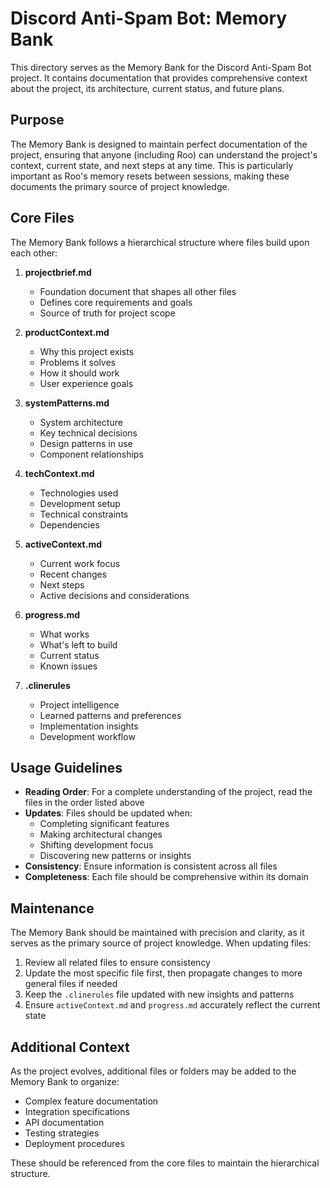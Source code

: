 # Discord Anti-Spam Bot: Memory Bank

This directory serves as the Memory Bank for the Discord Anti-Spam Bot project. It contains documentation that provides comprehensive context about the project, its architecture, current status, and future plans.

## Purpose

The Memory Bank is designed to maintain perfect documentation of the project, ensuring that anyone (including Roo) can understand the project's context, current state, and next steps at any time. This is particularly important as Roo's memory resets between sessions, making these documents the primary source of project knowledge.

## Core Files

The Memory Bank follows a hierarchical structure where files build upon each other:

1. **projectbrief.md**
   - Foundation document that shapes all other files
   - Defines core requirements and goals
   - Source of truth for project scope

2. **productContext.md**
   - Why this project exists
   - Problems it solves
   - How it should work
   - User experience goals

3. **systemPatterns.md**
   - System architecture
   - Key technical decisions
   - Design patterns in use
   - Component relationships

4. **techContext.md**
   - Technologies used
   - Development setup
   - Technical constraints
   - Dependencies

5. **activeContext.md**
   - Current work focus
   - Recent changes
   - Next steps
   - Active decisions and considerations

6. **progress.md**
   - What works
   - What's left to build
   - Current status
   - Known issues

7. **.clinerules**
   - Project intelligence
   - Learned patterns and preferences
   - Implementation insights
   - Development workflow

## Usage Guidelines

- **Reading Order**: For a complete understanding of the project, read the files in the order listed above
- **Updates**: Files should be updated when:
  - Completing significant features
  - Making architectural changes
  - Shifting development focus
  - Discovering new patterns or insights
- **Consistency**: Ensure information is consistent across all files
- **Completeness**: Each file should be comprehensive within its domain

## Maintenance

The Memory Bank should be maintained with precision and clarity, as it serves as the primary source of project knowledge. When updating files:

1. Review all related files to ensure consistency
2. Update the most specific file first, then propagate changes to more general files if needed
3. Keep the `.clinerules` file updated with new insights and patterns
4. Ensure `activeContext.md` and `progress.md` accurately reflect the current state

## Additional Context

As the project evolves, additional files or folders may be added to the Memory Bank to organize:
- Complex feature documentation
- Integration specifications
- API documentation
- Testing strategies
- Deployment procedures

These should be referenced from the core files to maintain the hierarchical structure.